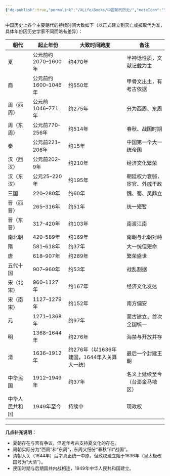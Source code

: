 ```yaml
---
{"dg-publish":true,"permalink":"/XLife/Books/中国朝代历史/","noteIcon":""}
---
```


中国历史上各个主要朝代的持续时间大致如下（以正式建立到灭亡或被取代为准，具体年份因历史学家不同而略有差异）：

|朝代|起止年份|大致时间跨度|备注|
|---|---|---|---|
|夏|公元前约2070–1600年|约470年|半神话性质，文献记载为主|
|商|公元前约1600–1046年|约550年|甲骨文出土，有考古依据|
|周（西周）|公元前1046–771年|约275年|分为西周、东周|
|周（东周）|公元前770–256年|约514年|春秋、战国时期|
|秦|公元前221–206年|约15年|中国第一个大一统帝国|
|汉（西汉）|公元前202–9年|约210年|经济文化繁荣|
|汉（东汉）|公元25–220年|约195年|朝廷权力衰弱，宦官、外戚干政|
|三国|220–280年|约60年|魏、蜀、吴鼎立|
|晋（西晋）|265–316年|约51年|统一短暂|
|晋（东晋）|317–420年|约103年|南渡江南|
|南北朝|420–589年|约169年|南朝与北朝对峙|
|隋|581–618年|约37年|大一统但短命|
|唐|618–907年|约289年|繁荣盛世|
|五代十国|907–960年|约53年|战乱割据|
|宋（北宋）|960–1127年|约167年|经济文化发达|
|宋（南宋）|1127–1279年|约152年|南方偏安|
|元|1271–1368年|约97年|蒙古建立，首次全国统一|
|明|1368–1644年|约276年|海禁与开放并存|
|清|1636–1912年|约276年（以1636年建国，1644年入关算大一统）|最后一个封建王朝|
|中华民国|1912–1949年|约37年|名义上延续至今（台澎金马地区）|
|中华人民共和国|1949年至今|持续中|现政权|

---

**几点补充说明：**

- 夏朝存在与否有争议，但近年考古支持夏文化的存在。
- 周朝实际分为“西周”和“东周”，东周又细分“春秋”和“战国”。
- 清朝入关（1644年）后才真正统一中原，但政权建立始于1636年（皇太极改国号为“大清”）。
- 民国时期与后期国共内战相连，1949年中华人民共和国建立。
    

